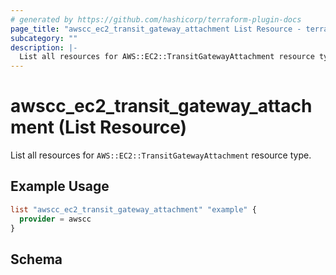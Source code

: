```yaml
---
# generated by https://github.com/hashicorp/terraform-plugin-docs
page_title: "awscc_ec2_transit_gateway_attachment List Resource - terraform-provider-awscc"
subcategory: ""
description: |-
  List all resources for AWS::EC2::TransitGatewayAttachment resource type.
---
```


# awscc_ec2_transit_gateway_attachment (List Resource)

List all resources for `AWS::EC2::TransitGatewayAttachment` resource type.

## Example Usage

```terraform
list "awscc_ec2_transit_gateway_attachment" "example" {
  provider = awscc
}
```

<!-- schema generated by tfplugindocs -->
## Schema

